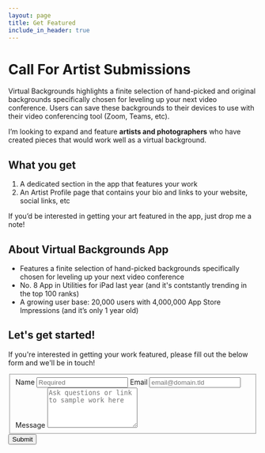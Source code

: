 ```yaml
---
layout: page
title: Get Featured
include_in_header: true
---
```


# Call For Artist Submissions

Virtual Backgrounds highlights a finite selection of hand-picked and original backgrounds specifically chosen for leveling up your next video conference. Users can save these backgrounds to their devices to use with their video conferencing tool (Zoom, Teams, etc).

I’m looking to expand and feature **artists and photographers** who have created pieces that would work well as a virtual background.

## What you get
1. A dedicated section in the app that features your work
2. An Artist Profile page that contains your bio and links to your website, social links, etc

If you’d be interested in getting your art featured in the app, just drop me a note! 

## About Virtual Backgrounds App
- Features a finite selection of hand-picked backgrounds specifically chosen for leveling up your next video conference
- No. 8 App in Utilities for iPad last year (and it's contstantly trending in the top 100 ranks)
- A growing user base: 20,000 users with 4,000,000 App Store Impressions (and it’s only 1 year old)

## Let's get started!
If you're interested in getting your work featured, please fill out the below form and we'll be in touch!

<!-- modify this form HTML and place wherever you want your form -->

<form id="fs-frm" name="simple-contact-form" accept-charset="utf-8" action="https://formspree.io/f/xjvjgbep" method="post">
  <fieldset id="fs-frm-inputs">
    <label for="full-name">Name</label>
    <input type="text" name="name" id="full-name" placeholder="Required" required="">
    <label for="email-address">Email</label>
    <input type="email" name="_replyto" id="email-address" placeholder="email@domain.tld" required="">
    <label for="message">Message</label>
    <textarea rows="5" name="message" id="message" placeholder="Ask questions or link to sample work here" required=""></textarea>
    <input type="hidden" name="_subject" id="email-subject" value="Contact Form Submission">
  </fieldset>
  <input type="submit" value="Submit">
</form>
